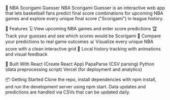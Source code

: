 🏀 NBA Scorigami Guesser
NBA Scorigami Guesser is an interactive web app that lets basketball fans predict final score combinations for upcoming NBA games and explore every unique final score ("Scorigami") in league history.

🔮 Features
🗓 View upcoming NBA games and enter score predictions
🏆 Track your guesses and see which scores would be Scorigami
🧠 Compare your predictions to real game outcomes
📊 Visualize every unique NBA score with a clean interactive grid
🏀 Local history tracking with animations and visual feedback

🚀 Built With
React (Create React App)
PapaParse (CSV parsing)
Python (data preprocessing script)
Vercel (for deployment and analytics)

📦 Getting Started
Clone the repo, install dependencies with npm install, and run the development server using npm start. Data updates and predictions are handled via CSVs that can be updated daily.
